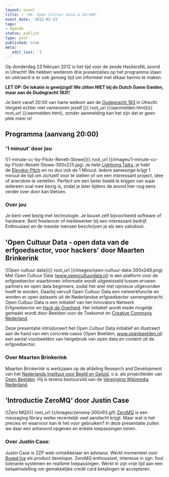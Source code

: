 ```yaml
---
layout: event
title: ! '#6: Open Cultuur Data & ZeroMQ'
event_date: '2012-02-23'
tags:
- Agenda
status: publish
type: post
published: true
meta:
  _edit_last: '1'
---
```

Op donderdag 23 februari 2012 is het tijd voor de zesde HackersNL avond in Utrecht! We hebben wederom drie presentaties op het programma staan en uiteraard is er ook genoeg tijd om informeel met elkaar kennis te maken.

**LET OP: De lokatie is gewijzigd! We zitten NIET bij de Dutch Game Garden, maar aan de Oudegracht 183!!**

Je bent vanaf 20:00 van harte welkom aan de [Oudegracht 183](http://g.co/maps/zzqs3) in Utrecht. Vergeet echter niet vantevoren jezelf [{{ root_url }}/aanmelden.html]({{ root_url }}/aanmelden.html), zonder aanmelding kan het zijn dat er geen plek meer is!

## Programma (aanvang 20:00)

### '1 minuut' door jou
![1-minute-cc-by-Flickr-Renett-Stowe]({{ root_url }}/images/1-minute-cc-by-Flickr-Renett-Stowe-300x225.jpg)
Je hebt [Lightning Talks](https://secure.wikimedia.org/wikipedia/en/wiki/Lightning_Talk), je hebt de [Elevator Pitch](https://secure.wikimedia.org/wikipedia/en/wiki/Elevator_pitch) en nu dus ook de 1 Minuut. Iedere aanwezige krijgt 1 minuut de tijd om zichzelf voor te stellen of om een interessant project, idee of anecdote te vertellen. Perfect om een beter beeld te krijgen van waar iedereen zoal mee bezig is, zodat je later tijdens de avond hier nog eens verder over door kan kletsen.

### Over jou

Je bent veel bezig met technologie. Je bouwt zelf bijvoorbeeld software of hardware. Bent freelancer of medewerker bij een interessant bedrijf. Enthousiast en de meeste mensen beschrijven je als een vakidioot.

## 'Open Cultuur Data - open data van de erfgoedsector, voor hackers' door Maarten Brinkerink

![Open cultuur data]({{ root_url }}/images/open-cultuur-data-300x249.png) 
Met Open Cultuur Data (www.opencultuurdata.nl) is een platform voor de erfgoedsector waarbinnen informatie wordt uitgewisseld tussen ervaren partners en open data beginners, zodat het wiel niet opnieuw uitgevonden hoeft te worden. Daarbij vervult Open Cultuur Data een netwerkfunctie en worden er open datasets uit de Nederlandse erfgoedsector samengebracht. Open Cultuur Data is een initiatief van het Innovators Netwerk Erfgoedsector en <a href="http://www.hackdeoverheid.nl/">Hack de Overheid</a>. Het initiatief wordt mede mogelijk gemaakt wordt door Beelden voor de Toekomst en <a href="http://creativecommons.nl">Creative Commons Nederland</a>. 

Deze presentatie introduceert het Open Cultuur Data initiatief en illustreert aan de hand van een concrete casus (Open Beelden, www.openbeelden.nl) een aantal voorbeelden van hergebruik van open data en content uit de erfgoedsector.

### Over Maarten Brinkerink
Maarten Brinkerink is werkzaam op de afdeling Research and Development van het <a href="http://www.beeldengeluid.nl/">Nederlands Instituut voor Beeld en Geluid</a>, o.a. als projectleider van <a href="http://www.openbeelden.nl/">Open Beelden</a>. Hij is tevens bestuurslid van de <a href="http://wmnederland.nl/">Vereniging Wikimedia Nederland</a>.

## 'Introductie ZeroMQ' door Justin Case

![Zero MQ]({{ root_url }}/images/zeromq-300x93.gif)
<a href="http://www.zeromq.org/">ZeroMQ</a> is een messaging library welke recentelijk veel aandacht krijgt. Maar wat is het precies en waarvoor kan ik het voor gebruiken? In deze presentatie zullen we daar een antwoord opgeven en enkele toepassingen tonen.

### Over Justin Case:

Justin Case is ZZP web-ontwikkelaar en adviseur. Werkt momenteel voor <a href="http://boxedice.com">Boxed Ice</a> als product developer. ZeroMQ enthousiast, interesse in zgn. fout tolerante systemen en realtime toepassingen. Werkt in zijn vrije tijd aan een betaalinstelling om gemakkelijke credit card betalingen te accepteren.

